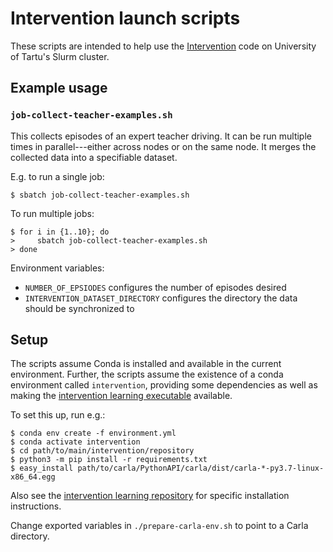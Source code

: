# Intervention launch scripts

These scripts are intended to help use the [Intervention](https://github.com/tomcur/intervention) code on University of Tartu's Slurm cluster.

## Example usage

### `job-collect-teacher-examples.sh`

This collects episodes of an expert teacher driving.
It can be run multiple times in parallel---either across nodes or on the same node.
It merges the collected data into a specifiable dataset.

E.g. to run a single job:

```shell
$ sbatch job-collect-teacher-examples.sh
```

To run multiple jobs:

```shell
$ for i in {1..10}; do
>     sbatch job-collect-teacher-examples.sh
> done
```

Environment variables:

- `NUMBER_OF_EPSIODES` configures the number of episodes desired
- `INTERVENTION_DATASET_DIRECTORY` configures the directory the data should be synchronized to

## Setup

The scripts assume Conda is installed and available in the current environment.
Further, the scripts assume the existence of a conda environment called `intervention`,
providing some dependencies as well as making the [intervention learning executable](https://github.com/tomcur/intervention/tree/master/scripts/intervention-learning) available.

To set this up, run e.g.:

```shell
$ conda env create -f environment.yml
$ conda activate intervention
$ cd path/to/main/intervention/repository
$ python3 -m pip install -r requirements.txt
$ easy_install path/to/carla/PythonAPI/carla/dist/carla-*-py3.7-linux-x86_64.egg
```

Also see the [intervention learning repository](https://github.com/tomcur/intervention) for specific installation instructions.

Change exported variables in `./prepare-carla-env.sh` to point to a Carla directory.
